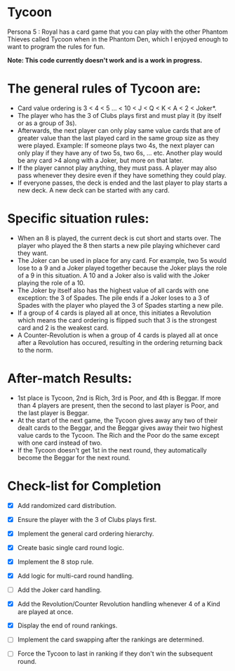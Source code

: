 # Tycoon
Persona 5 : Royal has a card game that you can play with the other Phantom Thieves called Tycoon when in the Phantom Den, which I enjoyed enough to want to program the rules for fun.

**Note: This code currently doesn't work and is a work in progress.**

# The general rules of Tycoon are:
- Card value ordering is 3 < 4 < 5 ... < 10 < J < Q < K < A < 2 < Joker*.
- The player who has the 3 of Clubs plays first and must play it (by itself or as a group of 3s).
- Afterwards, the next player can only play same value cards that are of greater value than the last played card in the same group size as they were played. Example: If someone plays two 4s, the next player can only play if they have any of two 5s, two 6s, ... etc. Another play would be any card >4 along with a Joker, but more on that later.
- If the player cannot play anything, they must pass. A player may also pass whenever they desire even if they have something they could play.
- If everyone passes, the deck is ended and the last player to play starts a new deck. A new deck can be started with any card.

# Specific situation rules:
- When an 8 is played, the current deck is cut short and starts over. The player who played the 8 then starts a new pile playing whichever card they want.
- The Joker can be used in place for any card. For example, two 5s would lose to a 9 and a Joker played together because the Joker plays the role of a 9 in this situation. A 10 and a Joker also is valid with the Joker playing the role of a 10.
- The Joker by itself also has the highest value of all cards with one exception: the 3 of Spades. The pile ends if a Joker loses to a 3 of Spades with the player who played the 3 of Spades starting a new pile.
- If a group of 4 cards is played all at once, this initiates a Revolution which means the card ordering is flipped such that 3 is the strongest card and 2 is the weakest card. 
- A Counter-Revolution is when a group of 4 cards is played all at once after a Revolution has occured, resulting in the ordering returning back to the norm.

# After-match Results:
- 1st place is Tycoon, 2nd is Rich, 3rd is Poor, and 4th is Beggar. If more than 4 players are present, then the second to last player is Poor, and the last player is Beggar.
- At the start of the next game, the Tycoon gives away any two of their dealt cards to the Beggar, and the Beggar gives away their two highest value cards to the Tycoon. The Rich and the Poor do the same except with one card instead of two.
- If the Tycoon doesn't get 1st in the next round, they automatically become the Beggar for the next round.

# Check-list for Completion
- [x] Add randomized card distribution.
- [x] Ensure the player with the 3 of Clubs plays first.
- [x] Implement the general card ordering hierarchy.
- [x] Create basic single card round logic.
- [x]	Implement the 8 stop rule.
- [x] Add logic for multi-card round handling.
- [ ] Add the Joker card handling.
- [x] Add the Revolution/Counter Revolution handling whenever 4 of a Kind are played at once.
- [x] Display the end of round rankings.
- [ ] Implement the card swapping after the rankings are determined.
- [ ] Force the Tycoon to last in ranking if they don't win the subsequent round.


